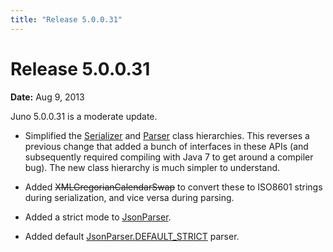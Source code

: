 ```yaml
---
title: "Release 5.0.0.31"
---
```


# Release 5.0.0.31

**Date:** Aug 9, 2013

Juno 5.0.0.31 is a moderate update.

- Simplified the [Serializer](API_DOCS/org/apache/juneau/serializer/Serializer.html) and [Parser](API_DOCS/org/apache/juneau/parser/Parser.html) class hierarchies.
  This reverses a previous change that added a bunch of interfaces in these APIs (and subsequently required compiling with
  Java 7 to get around a compiler bug).
  The new class hierarchy is much simpler to understand.

- Added  ~~XMLGregorianCalendarSwap~~ to convert these to ISO8601 strings during serialization, and vice versa during parsing.

- Added a strict mode to [JsonParser](API_DOCS/org/apache/juneau/json/JsonParser.html).

- Added default [JsonParser.DEFAULT_STRICT](API_DOCS/org/apache/juneau/json/JsonParser.html#DEFAULT_STRICT) parser.